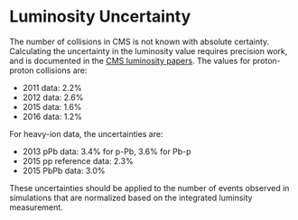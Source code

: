 # Luminosity Uncertainty

The number of collisions in CMS is not known with absolute certainty. Calculating the uncertainty in the luminosity value requires precision work, and is documented in the [CMS luminosity papers](https://twiki.cern.ch/twiki/bin/view/CMSPublic/PhysicsResultsLUM). The values for proton-proton collisions are:

 * 2011 data: 2.2\%
 * 2012 data: 2.6\%
 * 2015 data: 1.6\%
 * 2016 data: 1.2\%

For heavy-ion data, the uncertainties are:

 * 2013 pPb data: 3.4\% for p-Pb, 3.6\% for Pb-p
 * 2015 pp reference data: 2.3\%
 * 2015 PbPb data: 3.0\%

These uncertainties should be applied to the number of events observed in simulations that are normalized based on the integrated luminsity measurement.